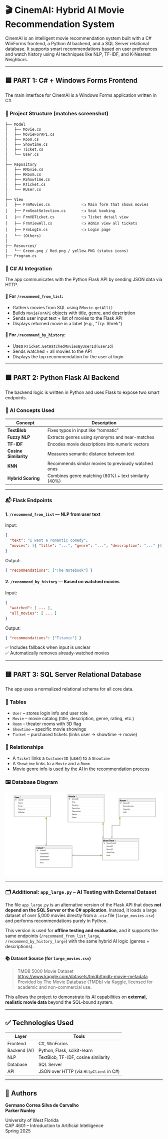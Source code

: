# 🎬 CinemAI: Hybrid AI Movie Recommendation System

CinemAI is an intelligent movie recommendation system built with a C# WinForms frontend, a Python AI backend, and a SQL Server relational database. It supports smart recommendations based on user preferences and watch history using AI techniques like NLP, TF-IDF, and K-Nearest Neighbors.

---

## 🟦 PART 1: C# + Windows Forms Frontend

The main interface for CinemAI is a Windows Forms application written in C#.

### 📂 Project Structure (matches screenshot)

```
├── Model
│   ├── Movie.cs
│   ├── MovieForAPI.cs
│   ├── Room.cs
│   ├── Showtime.cs
│   ├── Ticket.cs
│   └── User.cs
│
├── Repository
│   ├── RMovie.cs
│   ├── RRoom.cs
│   ├── RShowTime.cs
│   ├── RTicket.cs
│   └── RUser.cs
│
├── View
│   ├── FrmMovies.cs              👈 Main form that shows movies
│   ├── FrmSeatSelection.cs       👈 Seat booking
│   ├── FrmVDTicket.cs            👈 Ticket detail view
│   ├── FrmViewAll.cs             👈 Admin view all tickets
│   ├── FrmLogIn.cs               👈 Login page
│   └── (Others)
│
├── Resources/
│   └── Green.png / Red.png / yellow.PNG (status icons)
├── Program.cs
```

### 🧠 C# AI Integration

The app communicates with the Python Flask API by sending JSON data via HTTP.

#### 🔁 For `/recommend_from_list`:
- Gathers movies from SQL using `RMovie.getAll()`
- Builds `MovieForAPI` objects with title, genre, and description
- Sends user input text + list of movies to the Flask API
- Displays returned movie in a label (e.g., "Try: Shrek")

#### 🔁 For `/recommend_by_history`:
- Uses `RTicket.GetWatchedMoviesByUserId(userId)`
- Sends watched + all movies to the API
- Displays the top recommendation for the user at login

---

## 🟩 PART 2: Python Flask AI Backend

The backend logic is written in Python and uses Flask to expose two smart endpoints.

### 🧠 AI Concepts Used

| Concept | Description |
|--------|-------------|
| **TextBlob** | Fixes typos in input like “romnatic” |
| **Fuzzy NLP** | Extracts genres using synonyms and near-matches |
| **TF-IDF** | Encodes movie descriptions into numeric vectors |
| **Cosine Similarity** | Measures semantic distance between text |
| **KNN** | Recommends similar movies to previously watched ones |
| **Hybrid Scoring** | Combines genre matching (60%) + text similarity (40%) |

---

### 📬 Flask Endpoints

#### 1. `/recommend_from_list` — NLP from user text

Input:
```json
{
  "text": "I want a romantic comedy",
  "movies": [{ "title": "...", "genre": "...", "description": "..." }]
}
```

Output:
```json
{ "recommendations": ["The Notebook"] }
```

#### 2. `/recommend_by_history` — Based on watched movies

Input:
```json
{
  "watched": [ ... ],
  "all_movies": [ ... ]
}
```

Output:
```json
{ "recommendations": ["Titanic"] }
```

✅ Includes fallback when input is unclear  
✅ Automatically removes already-watched movies

---

## 🟨 PART 3: SQL Server Relational Database

The app uses a normalized relational schema for all core data.

### 🧱 Tables

- `User` – stores login info and user role
- `Movie` – movie catalog (title, description, genre, rating, etc.)
- `Room` – theater rooms with 3D flag
- `Showtime` – specific movie showings
- `Ticket` – purchased tickets (links user → showtime → movie)

### 🔑 Relationships

- A `Ticket` links a `CustumerID` (user) to a `Showtime`
- A `Showtime` links to a `Movie` and a `Room`
- Movie genre info is used by the AI in the recommendation process

### 🖼️ Database Diagram

![SQL Diagram](./databaseDiagram.png)

---

### 🗂️ Additional: `app_large.py` – AI Testing with External Dataset

The file `app_large.py` is an alternative version of the Flask API that does **not depend on the SQL Server or the C# application**. Instead, it loads a large dataset of over 5,000 movies directly from a `.csv` file (`large_movies.csv`) and performs recommendations purely in Python.

This version is used for **offline testing and evaluation**, and it supports the same endpoints (`/recommend_from_list_large`, `/recommend_by_history_large`) with the same hybrid AI logic (genres + descriptions).

#### 📚 Dataset Source (for `large_movies.csv`)
> TMDB 5000 Movie Dataset  
> https://www.kaggle.com/datasets/tmdb/tmdb-movie-metadata  
> Provided by The Movie Database (TMDb) via Kaggle, licensed for academic and non-commercial use.

This allows the project to demonstrate its AI capabilities on **external, realistic movie data** beyond the SQL-bound system.

---

## ✅ Technologies Used

| Layer        | Tools |
|--------------|-------|
| Frontend     | C#, WinForms |
| Backend (AI) | Python, Flask, scikit-learn |
| NLP          | TextBlob, TF-IDF, cosine similarity |
| Database     | SQL Server |
| API          | JSON over HTTP (via `HttpClient` in C#) |

---

## 🧠 Authors

**Germano Correa Silva de Carvalho**  
**Parker Nunley**

University of West Florida  
CAP 4601 – Introduction to Artificial Intelligence  
Spring 2025
